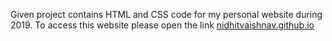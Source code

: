 Given project contains HTML and CSS code for my personal website during 2019. To access this website please open the link
[nidhitvaishnav.github.io](https://nidhitvaishnav.github.io/)

